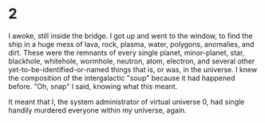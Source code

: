 # 2

I awoke, still inside the bridge. I got up and went to the window, to find the
ship in a huge mess of lava, rock, plasma, water, polygons, anomalies, and
dirt. These were the remnants of every single planet, minor-planet, star,
blackhole, whitehole, wormhole, neutron, atom, electron, and several other
yet-to-be-identified-or-named things that is, or was, in the universe. I knew
the composition of the intergalactic "soup" because it had happened before. "Oh,
snap" I said, knowing what this meant.

It meant that I, the system administrator of virtual universe 0, had single
handily murdered everyone within my universe, again. 

